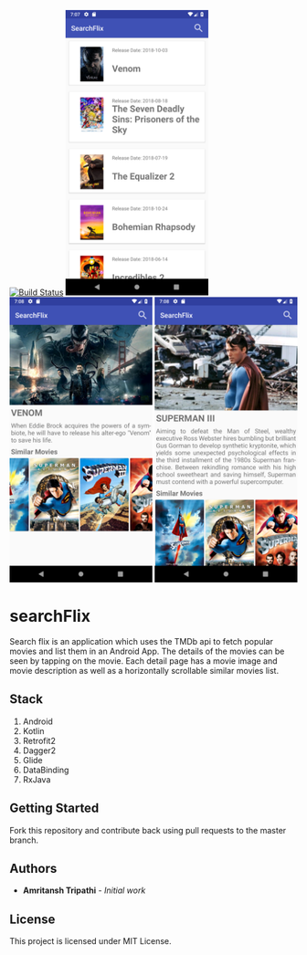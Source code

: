 [![Build Status](https://travis-ci.org/tripathiamritansh/searchFlix.svg?branch=master)](https://travis-ci.org/tripathiamritansh/searchFlix)
<img src="Images/image1.png" width="250"/> <img src="Images/image2.png" width="250"/> <img src="Images/image3.png" width="250"/>

# searchFlix
Search flix is an application which uses the TMDb api to fetch popular movies and list them in an Android App. The details of the movies can be seen by tapping on the movie. Each detail page has a movie image and movie description as well as a horizontally scrollable similar movies list.

## Stack
1. Android
2. Kotlin
3. Retrofit2
4. Dagger2
5. Glide
6. DataBinding
7. RxJava

## Getting Started

Fork this repository and contribute back using pull requests to the master branch. 

## Authors

* **Amritansh Tripathi** - *Initial work*

## License

This project is licensed under MIT License.
